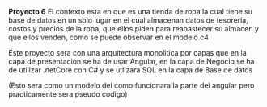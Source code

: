 **Proyecto 6**
El contexto esta en que es una tienda de ropa la cual tiene su base de datos en un solo lugar en el cual almacenan datos de tesoreria, costos y precios de la ropa, que ellos piden para reabastecer su almacen y que ellos venden, como se puede observar en el modelo c4

Este proyecto sera con una arquitectura monolitica por capas que en la capa de presentacion se ha de usar Angular, en la capa de Negocio se ha de utilizar .netCore con C# y se utlizara SQL en la capa de Base de datos


(Esto sera como un modelo del como funcionara la parte del angular pero practicamente sera pseudo codigo)